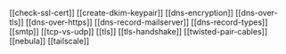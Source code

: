 [[check-ssl-cert]]
[[create-dkim-keypair]]
[[dns-encryption]]
[[dns-over-tls]]
[[dns-over-https]]
[[dns-record-mailserver]]
[[dns-record-types]]
[[smtp]]
[[tcp-vs-udp]]
[[tls]]
[[tls-handshake]]
[[twisted-pair-cables]]
[[nebula]]
[[tailscale]]

